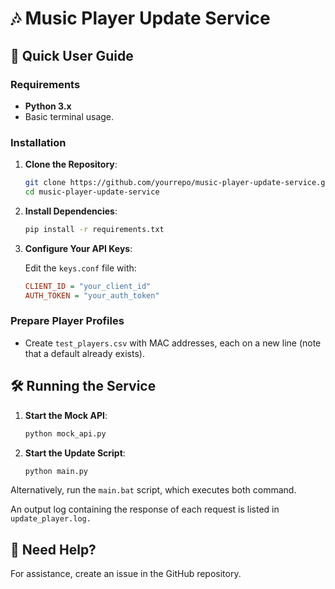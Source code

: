# 🎶 Music Player Update Service

## 🚀 Quick User Guide

### Requirements

- **Python 3.x**
- Basic terminal usage.

### Installation

1. **Clone the Repository**:

   ```bash
   git clone https://github.com/yourrepo/music-player-update-service.git
   cd music-player-update-service
   ```

2. **Install Dependencies**:

   ```bash
   pip install -r requirements.txt
   ```

3. **Configure Your API Keys**:

   Edit the `keys.conf` file with:

   ```ini
   CLIENT_ID = "your_client_id"
   AUTH_TOKEN = "your_auth_token"
   ```

### Prepare Player Profiles

- Create `test_players.csv` with MAC addresses, each on a new line (note that a default already exists).

## 🛠️ Running the Service

1. **Start the Mock API**:

   ```bash
   python mock_api.py
   ```

2. **Start the Update Script**:

   ```bash
   python main.py
   ```
Alternatively, run the `main.bat` script, which executes both command.

An output log containing the response of each request is listed in `update_player.log.`

## 🙋 Need Help?

For assistance, create an issue in the GitHub repository.
